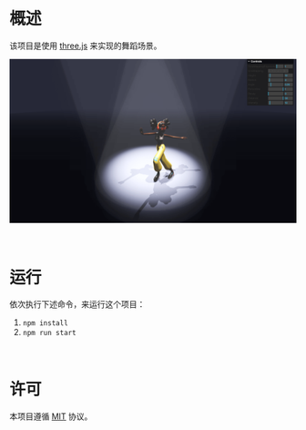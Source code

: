 # 概述

该项目是使用 [three.js](https://www.npmjs.com/package/three) 来实现的舞蹈场景。

![simple](./image-hosting/simple.png)

<br />

# 运行

依次执行下述命令，来运行这个项目：

1. `npm install`
2. `npm run start`

<br />

# 许可

本项目遵循 [MIT](https://github.com/jynxio/dance/blob/main/LICENSE) 协议。

<br />
